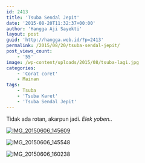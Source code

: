 ```yaml
---
id: 2413
title: 'Tsuba Sendal Jepit'
date: '2015-08-20T11:32:37+00:00'
author: 'Hangga Aji Sayekti'
layout: post
guid: 'http://hangga.web.id/?p=2413'
permalink: /2015/08/20/tsuba-sendal-jepit/
post_views_count:
    - '55'
image: /wp-content/uploads/2015/08/tsuba-lagi.jpg
categories:
    - 'Corat coret'
    - Mainan
tags:
    - Tsuba
    - 'Tsuba Karet'
    - 'Tsuba Sendal Jepit'
---
```


Tidak ada rotan, akarpun jadi. *Elek yoben..*

[![IMG_20150606_145609](http://hangga.web.id/wp-content/uploads/2015/08/IMG_20150606_145609-510x383.jpg)](http://hangga.web.id/wp-content/uploads/2015/08/IMG_20150606_145609.jpg)

![IMG_20150606_145548](http://hangga.web.id/wp-content/uploads/2015/08/IMG_20150606_145548-510x383.jpg)

![IMG_20150606_160238](http://hangga.web.id/wp-content/uploads/2015/08/IMG_20150606_160238-510x383.jpg)
